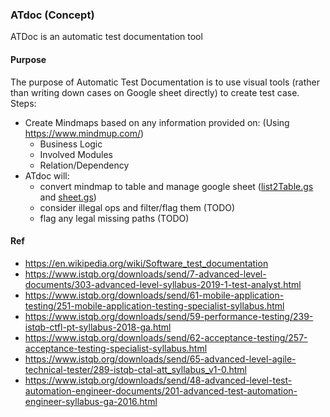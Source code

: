 ### ATdoc (Concept)
ATDoc is an automatic test documentation tool

#### Purpose
The purpose of Automatic Test Documentation is to use visual tools (rather than writing down cases on Google sheet directly) to create test case. Steps: 
- Create Mindmaps based on any information provided on: (Using https://www.mindmup.com/)
  - Business Logic
  - Involved Modules
  - Relation/Dependency
- ATdoc will:
  - convert mindmap to table and manage google sheet ([list2Table.gs](list2Table.gs) and [sheet.gs](sheet.gs))
  - consider illegal ops and filter/flag them (TODO)
  - flag any legal missing paths (TODO)
  
#### Ref
- https://en.wikipedia.org/wiki/Software_test_documentation
- https://www.istqb.org/downloads/send/7-advanced-level-documents/303-advanced-level-syllabus-2019-1-test-analyst.html
- https://www.istqb.org/downloads/send/61-mobile-application-testing/251-mobile-application-testing-specialist-syllabus.html
- https://www.istqb.org/downloads/send/59-performance-testing/239-istqb-ctfl-pt-syllabus-2018-ga.html
- https://www.istqb.org/downloads/send/62-acceptance-testing/257-acceptance-testing-specialist-syllabus.html 
- https://www.istqb.org/downloads/send/65-advanced-level-agile-technical-tester/289-istqb-ctal-att_syllabus_v1-0.html
- https://www.istqb.org/downloads/send/48-advanced-level-test-automation-engineer-documents/201-advanced-test-automation-engineer-syllabus-ga-2016.html
